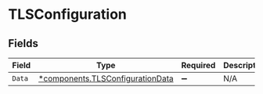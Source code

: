 # TLSConfiguration


## Fields

| Field                                                                               | Type                                                                                | Required                                                                            | Description                                                                         |
| ----------------------------------------------------------------------------------- | ----------------------------------------------------------------------------------- | ----------------------------------------------------------------------------------- | ----------------------------------------------------------------------------------- |
| `Data`                                                                              | [*components.TLSConfigurationData](../../models/components/tlsconfigurationdata.md) | :heavy_minus_sign:                                                                  | N/A                                                                                 |